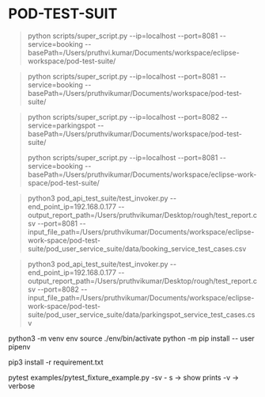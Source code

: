 # POD-TEST-SUIT

> python scripts/super_script.py --ip=localhost --port=8081 --service=booking --basePath=/Users/pruthvi.kumar/Documents/workspace/eclipse-workspace/pod-test-suite/

> python scripts/super_script.py --ip=localhost --port=8081 --service=booking --basePath=/Users/pruthvikumar/Documents/workspace/pod-test-suite/

> python scripts/super_script.py --ip=localhost --port=8082 --service=parkingspot --basePath=/Users/pruthvikumar/Documents/workspace/pod-test-suite/
>
> python scripts/super_script.py --ip=localhost --port=8081 --service=booking --basePath=/Users/pruthvikumar/Documents/workspace/eclipse-work-space/pod-test-suite/


> python3 pod_api_test_suite/test_invoker.py --end_point_ip=192.168.0.177 --output_report_path=/Users/pruthvikumar/Desktop/rough/test_report.csv --port=8081 --input_file_path=/Users/pruthvikumar/Documents/workspace/eclipse-work-space/pod-test-suite/pod_user_service_suite/data/booking_service_test_cases.csv 

> python3 pod_api_test_suite/test_invoker.py --end_point_ip=192.168.0.177 --output_report_path=/Users/pruthvikumar/Desktop/rough/test_report.csv --port=8082 --input_file_path=/Users/pruthvikumar/Documents/workspace/eclipse-work-space/pod-test-suite/pod_user_service_suite/data/parkingspot_service_test_cases.csv

python3 -m venv env
source ./env/bin/activate
python -m pip install -- user pipenv

pip3 install -r requirement.txt


pytest examples/pytest_fixture_example.py -sv
        - s -> show prints
        -v  -> verbose

